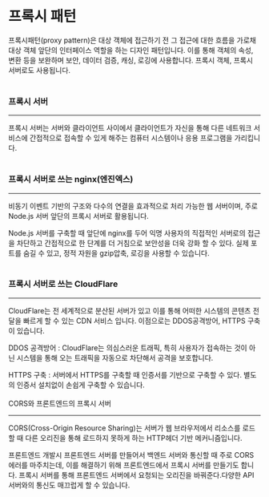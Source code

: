 # 프록시 패턴
프록시패턴(proxy pattern)은 대상 객체에 접근하기 전 그 접근에 대한 흐름을 가로채 대상 객체 앞단의 인터페이스 역할을 하는 디자인 패턴입니다. 이를 통해 객체의 속성, 변환 등을 보완하며 보안, 데이터 검증, 캐싱, 로깅에 사용합니다. 프록시 객체, 프록시 서버로도 사용됩니다.
<br>
<br>
### 프록시 서버
* * *
프록시 서버는 서버와 클라이언트 사이에서 클라이언트가 자신을 통해 다른 네트워크 서비스에 간접적으로 접속할 수 있게 해주는 컴퓨터 시스템이나 응용 프로그램을 가리킵니다.
<br><br>
### 프록시 서버로 쓰는 nginx(엔진엑스)
* * *
비동기 이벤트 기반의 구조와 다수의 연결을 효과적으로 처리 가능한 웹 서버이며, 주로 Node.js 서버 앞단의 프록시 서버로 활용됩니다.

Node.js 서버를 구축할 때 앞단에 nginx를 두어 익명 사용자의 직접적인 서버로의 접근을 차단하고 간접적으로 한 단계를 더 거침으로 보안성을 더욱 강화 할 수 있다. 실제 포트를 숨길 수 있고, 정적 자원을 gzip압축, 로깅을 사용할 수 있습니다.
<br><br>
### 프록시 서버로 쓰는 CloudFlare
***
CloudFlare는 전 세계적으로 분산된 서버가 있고 이를 통해 어떠한 시스템의 콘텐츠 전달을 빠르게 할 수 있는 CDN 서비스 입니다. 이점으로는 DDOS공격방어, HTTPS 구축이 있습니다. 

DDOS 공격방어 : CloudFlare는 의심스러운 트래픽, 특히 사용자가 접속하는 것이 아닌 시스템을 통해 오는 트래픽을 자동으로 차단해서 공격을 보호합니다.

HTTPS 구축 : 서버에서 HTTPS를 구축할 때 인증서를 기반으로 구축할 수 있다. 별도의 인증서 설치없이 손쉽게 구축할 수 있습니다.
<br><br>
CORS와 프론트엔드의 프록시 서버
***
CORS(Cross-Origin Resource Sharing)는 서버가 웹 브라우저에서 리소스를 로드할 때 다른 오리진을 통해 로드하지 못하게 하는 HTTP헤더 기반 메커니즘입니다.

프론트엔드 개발시 프론트엔드 서버를 만들어서 백엔드 서버와 통신할 때 주로 CORS 에러를 마주치는데, 이를 해결하기 위해 프론트엔드에서 프록시 서버를 만들기도 합니다. 프록시 서버를 통해 프론트엔드 서버에서 요청되는 오리진을 바꿔준다.다양한 API 서버와의 통신도 매끄럽게 할 수 있습니다.
